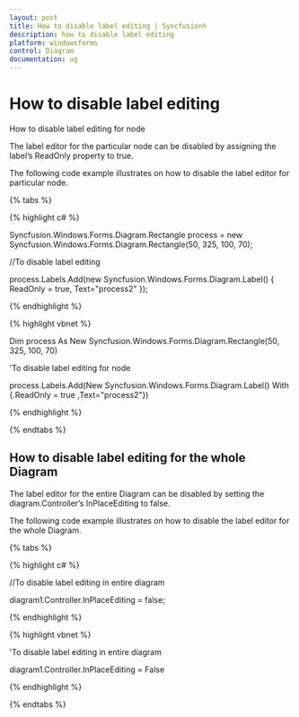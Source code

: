 ```yaml
---
layout: post
title: How to disable label editing | Syncfusion®
description: how to disable label editing
platform: windowsforms
control: Diagram
documentation: ug
---
```


# How to disable label editing

How to disable label editing for node

The label editor for the particular node can be disabled by assigning the label’s ReadOnly property to true. 

The following code example illustrates on how to disable the label editor for particular node.

{% tabs %}

{% highlight c# %}

Syncfusion.Windows.Forms.Diagram.Rectangle process = new Syncfusion.Windows.Forms.Diagram.Rectangle(50, 325, 100, 70);

//To disable label editing

process.Labels.Add(new Syncfusion.Windows.Forms.Diagram.Label() { ReadOnly = true, Text="process2" });

{% endhighlight %}

{% highlight vbnet %}

Dim process As New Syncfusion.Windows.Forms.Diagram.Rectangle(50, 325, 100, 70)

'To disable label editing for node

process.Labels.Add(New Syncfusion.Windows.Forms.Diagram.Label() With {.ReadOnly = true ,Text="process2"})

{% endhighlight %}

{% endtabs %}



## How to disable label editing for the whole Diagram

The label editor for the entire Diagram can be disabled by setting the diagram.Controller’s InPlaceEditing to false.

The following code example illustrates on how to disable the label editor for the whole Diagram.


{% tabs %}

{% highlight c# %}

//To disable label editing in entire diagram

diagram1.Controller.InPlaceEditing = false;

{% endhighlight %}

{% highlight vbnet %}

'To disable label editing in entire diagram

diagram1.Controller.InPlaceEditing = False

{% endhighlight %}

{% endtabs %}

